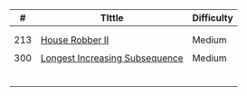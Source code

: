 | #    | TIttle                                     | Difficulty |
| ---- | ------------------------------------------ | ---------- |
|      |                                            |            |
|      |                                            |            |
| 213  | [House Robber II](./213.md)                | Medium     |
|      |                                            |            |
| 300  | [Longest Increasing Subsequence](./300.md) | Medium     |
|      |                                            |            |
|      |                                            |            |
|      |                                            |            |
|      |                                            |            |
|      |                                            |            |
|      |                                            |            |

